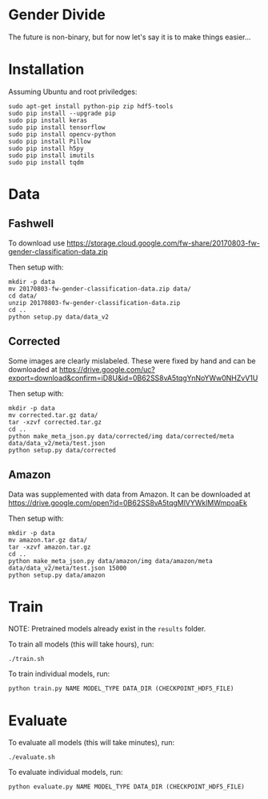 # Gender Divide

The future is non-binary, but for now let's say it is to make things easier...

# Installation

Assuming Ubuntu and root priviledges:

    sudo apt-get install python-pip zip hdf5-tools
    sudo pip install --upgrade pip
    sudo pip install keras
    sudo pip install tensorflow
    sudo pip install opencv-python
    sudo pip install Pillow
    sudo pip install h5py
    sudo pip install imutils
    sudo pip install tqdm

# Data

## Fashwell

To download use https://storage.cloud.google.com/fw-share/20170803-fw-gender-classification-data.zip

Then setup with:

    mkdir -p data
    mv 20170803-fw-gender-classification-data.zip data/
    cd data/
    unzip 20170803-fw-gender-classification-data.zip
    cd ..
    python setup.py data/data_v2

## Corrected

Some images are clearly mislabeled. These were fixed by hand and can be downloaded at https://drive.google.com/uc?export=download&confirm=iD8U&id=0B62SS8vA5tqgYnNoYWw0NHZvV1U

Then setup with:

    mkdir -p data
    mv corrected.tar.gz data/
    tar -xzvf corrected.tar.gz
    cd ..
    python make_meta_json.py data/corrected/img data/corrected/meta data/data_v2/meta/test.json
    python setup.py data/corrected

## Amazon

Data was supplemented with data from Amazon. It can be downloaded at https://drive.google.com/open?id=0B62SS8vA5tqgMlVYWklMWmpoaEk

Then setup with:

    mkdir -p data
    mv amazon.tar.gz data/
    tar -xzvf amazon.tar.gz
    cd ..
    python make_meta_json.py data/amazon/img data/amazon/meta data/data_v2/meta/test.json 15000
    python setup.py data/amazon

# Train

NOTE: Pretrained models already exist in the `results` folder.

To train all models (this will take hours), run:

    ./train.sh

To train individual models, run:

    python train.py NAME MODEL_TYPE DATA_DIR (CHECKPOINT_HDF5_FILE)

# Evaluate

To evaluate all models (this will take minutes), run:

    ./evaluate.sh

To evaluate individual models, run:

    python evaluate.py NAME MODEL_TYPE DATA_DIR (CHECKPOINT_HDF5_FILE)
